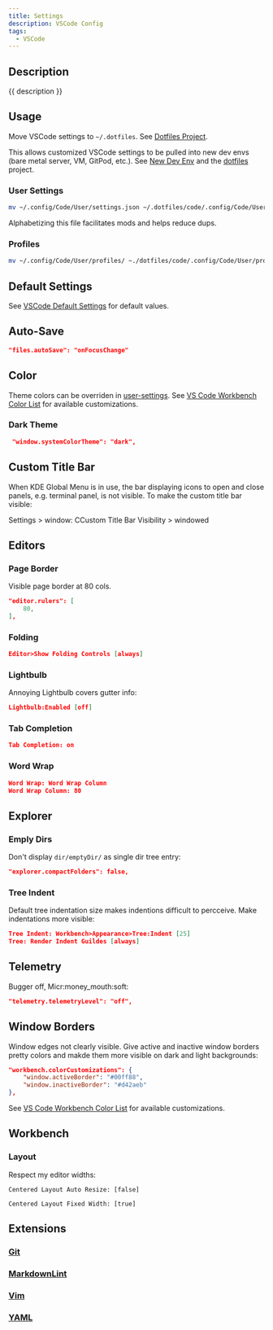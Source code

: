 ```yaml
---
title: Settings
description: VSCode Config
tags:
  - VSCode
---
```


## Description

{{ description }}

## Usage

Move VSCode settings to `~/.dotfiles`.  See [Dotfiles Project](../../../dev/projects.md#dotfiles).

This allows customized VSCode settings to be pulled into new dev envs (bare metal server, VM, GitPod, etc.).  See [New Dev Env](../../../tech/oses/linux/new-dev-env.md) and the [dotfiles](../../../dev/projects.md#dotfiles) project.

### User Settings

```bash
mv ~/.config/Code/User/settings.json ~/.dotfiles/code/.config/Code/User/settings.json
```

Alphabetizing this file facilitates mods and helps reduce dups.

### Profiles

```bash
mv ~/.config/Code/User/profiles/ ~./dotfiles/code/.config/Code/User/profiles/
```

## Default Settings

See [VSCode Default Settings](https://code.visualstudio.com/docs/getstarted/settings#_default-settings) for default values.

## Auto-Save

```json
"files.autoSave": "onFocusChange"
```

## Color

Theme colors can be overriden in [user-settings](#user-settings).  See [VS Code Workbench Color List](workbench.colorCustomizations.md) for available customizations.

### Dark Theme

```json
 "window.systemColorTheme": "dark",
```

## Custom Title Bar

When KDE Global Menu is in use, the bar displaying icons to open and close panels, e.g. terminal panel, is not visible.  To make the 
custom title bar visible:

Settings > window: CCustom Title Bar Visibility > windowed

## Editors

### Page Border

Visible page border at 80 cols.

```json
"editor.rulers": [
    80,
],
```

### Folding

```json
Editor>Show Folding Controls [always]
```

### Lightbulb

Annoying Lightbulb covers gutter info:

```json
Lightbulb:Enabled [off]
```

### Tab Completion

```json
Tab Completion: on
```

### Word Wrap

```json
Word Wrap: Word Wrap Column
Word Wrap Column: 80
```

## Explorer

### Emply Dirs

Don't display `dir/emptyDir/` as single dir tree entry:

```json
"explorer.compactFolders": false,
```

### Tree Indent

Default tree indentation size makes indentions difficult to percceive.  Make indentations more visible:

```json
Tree Indent: Workbench>Appearance>Tree:Indent [25]
Tree: Render Indent Guildes [always]
```

## Telemetry

Bugger off, Micr:money_mouth:soft:

```json
"telemetry.telemetryLevel": "off",
```

## Window Borders

Window edges not clearly visible.  Give active and inactive window borders pretty colors and makde them more visible on dark and light backgrounds:

```json
"workbench.colorCustomizations": { 
    "window.activeBorder": "#00ff88",
    "window.inactiveBorder": "#d42aeb"
},
```

See [VS Code Workbench Color List](workbench.colorCustomizations.md) for available customizations.

## Workbench

### Layout

Respect my editor widths:

`Centered Layout Auto Resize: [false]`

`Centered Layout Fixed Width: [true]`


## Extensions

### [Git](extensions.md#git)

### [MarkdownLint](extensions.md#markdownlint)

### [Vim](extensions.md#vim)

### [YAML](extensions.md#yaml)